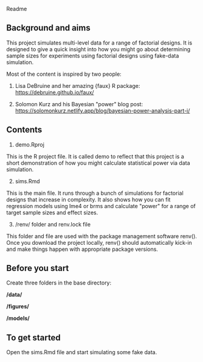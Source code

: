 Readme

## Background and aims ##

This project simulates multi-level data for a range of factorial designs. It is
designed to give a quick insight into how you might go about determining sample
sizes for experiments using factorial designs using fake-data simulation. 

Most of the content is inspired by two people:

1) Lisa DeBruine and her amazing {faux} R package: https://debruine.github.io/faux/

2) Solomon Kurz and his Bayesian "power" blog post: 
https://solomonkurz.netlify.app/blog/bayesian-power-analysis-part-i/


## Contents ##

1) demo.Rproj

This is the R project file. It is called demo to reflect that this project is a
short demonstration of how you might calculate statistical power via data simulation. 

2) sims.Rmd

This is the main file. It runs through a bunch of simulations for factorial designs
that increase in complexity. It also shows how you can fit regression models using
lme4 or brms and calculate "power" for a range of target sample sizes and 
effect sizes. 

3) /renv/ folder and renv.lock file

This folder and file are used with the package management software renv(). Once
you download the project locally, renv() should automatically kick-in and make
things happen with appropriate package versions.


## Before you start ##

Create three folders in the base directory:

**/data/**

**/figures/**

**/models/**


## To get started ##

Open the sims.Rmd file and start simulating some fake data.
